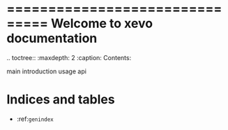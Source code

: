 ===============================
Welcome to xevo documentation
===============================

.. toctree::
   :maxdepth: 2
   :caption: Contents:

   main
   introduction
   usage
   api

Indices and tables
==================

* :ref:`genindex`
